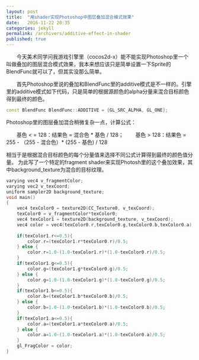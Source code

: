 ```yaml
---
layout: post
title:  "用shader实现Photoshop中图层叠加混合模式效果"
date:   2016-11-22 20:35
categories: jekyll
permalink: /archivers/additive-effect-in-shader
published: true
---
```

&emsp;&emsp;今天美术同学问我游戏引擎里（cocos2d-x）能不能实现Photoshop里一个叫做叠加的图层混合模式效果，我本来想应该只是简单设置一下Sprite的BlendFunc就可以了，但其实没那么简单。


&emsp;&emsp;首先Photoshop里说的叠加和BlendFunc里的additive模式是不一样的。引擎里的additive模式如下代码，只是简单的根据源颜色的alpha分量来混合目标颜色得到最终的颜色。

~~~cpp
const BlendFunc BlendFunc::ADDITIVE = {GL_SRC_ALPHA, GL_ONE};
~~~

Photoshop里的图层叠加混合稍微复杂一点，计算公式：

&emsp;&emsp;基色 < = 128：结果色 = 混合色 * 基色 / 128；
&emsp;&emsp;基色 > 128：结果色 = 255 - （255 - 混合色）* (255 - 基色) / 128

相当于是根据混合目标颜色的每个分量值来选择不同公式计算得到最终的颜色值分量。
为此写了一个特定的fragment shader来实现Photosh里的这个叠加效果，其中background_texture为混合的目标纹理。

~~~cpp
varying vec4 v_fragmentColor;
varying vec2 v_texCoord;
uniform sampler2D background_texture;
void main()
{
    vec4 texColor0 = texture2D(CC_Texture0, v_texCoord);
    texColor0 = v_fragmentColor*texColor0;
    vec4 texColor1 = texture2D(background_texture, v_texCoord);
    vec4 color = vec4(texColor0.r,texColor0.g,texColor0.b,texColor0.a);
        
    if(texColor1.r<=0.5){
        color.r=(texColor1.r*texColor0.r)/0.5;
    } else {
        color.r=1.0-(1.0-texColor1.r)*(1.0-texColor0.r)/0.5;
    }
    if(texColor1.g<=0.5){
        color.g=(texColor1.g*texColor0.g)/0.5;
    } else {
        color.g=1.0-(1.0-texColor1.g)*(1.0-texColor0.g)/0.5;
    }
    if(texColor1.b<=0.5){
        color.b=(texColor1.b*texColor0.b)/0.5;
    } else {
        color.b=1.0-(1.0-texColor1.b)*(1.0-texColor0.b)/0.5;
    }
    if(texColor1.a<=0.5){
        color.a=(texColor1.a*texColor0.a)/0.5;
    } else {
        color.a=1.0-(1.0-texColor1.a)*(1.0-texColor0.a)/0.5;
    }
    gl_FragColor = color;
}
~~~
